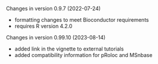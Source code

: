 Changes in version 0.9.7 (2022-07-24)
+ formatting changes to meet Bioconductor requirements
+ requires R version 4.2.0

Changes in version 0.99.10 (2023-08-14)
+ added link in the vignette to external tutorials
+ added compatibility information for pRoloc and MSnbase